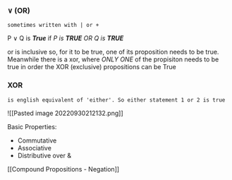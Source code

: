 ### ∨ (OR)
	sometimes written with | or +
P ∨ Q is ***True*** if *P is **TRUE** OR Q is **TRUE*** 

or is inclusive so, for it to be true, one of its proposition needs to be true. Meanwhile there is a xor, where *ONLY ONE* of the propisiton needs to be true in order the XOR (exclusive) propositions can be True

### XOR
	is english equivalent of 'either'. So either statement 1 or 2 is true

![[Pasted image 20220930212132.png]]

Basic Properties:
- Commutative
- Associative
- Distributive over &

[[Compound Propositions - Negation]]



